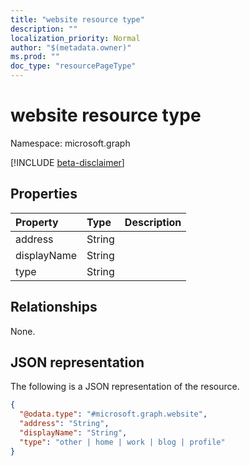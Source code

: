 ```yaml
---
title: "website resource type"
description: ""
localization_priority: Normal
author: "$(metadata.owner)"
ms.prod: ""
doc_type: "resourcePageType"
---
```


# website resource type

Namespace: microsoft.graph

[!INCLUDE [beta-disclaimer](../../includes/beta-disclaimer.md)]

## Properties

| Property    | Type   | Description |
| :---------- | :----- | :---------- |
| address     | String |             |
| displayName | String |             |
| type        | String |             |

## Relationships

None.

## JSON representation

The following is a JSON representation of the resource.

<!-- {
  "blockType": "resource",
  "@odata.type": "microsoft.graph.website",
}
-->

```json
{
  "@odata.type": "#microsoft.graph.website",
  "address": "String",
  "displayName": "String",
  "type": "other | home | work | blog | profile"
}
```
